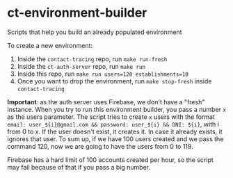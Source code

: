 # ct-environment-builder
Scripts that help you build an already populated environment

To create a new environment:

1. Inside the `contact-tracing` repo, run `make run-fresh`
2. Inside the `ct-auth-server` repo, run `make run`
3. Inside this repo, run `make run users=120 establishments=10`
4. Once you want to drop the environment, run `make stop-fresh` inside `contact-tracing`

**Important**: as the auth server uses Firebase, we don't have a "fresh" instance. When you try to run this environment builder, you pass a number `x` as the users parameter. The script tries to create `x` users with the format `email: user_${i}@gmail.com && password: user_${i} && DNI: ${i}`, with i from 0 to x. If the user doesn't exist, it creates it. In case it already exists, it ignores that user. To sum up, if we have 100 users created and we pass the command 120, now we are going to have the users from 0 to 119.

Firebase has a hard limit of 100 accounts created per hour, so the script may fail because of that if you pass a big number.
